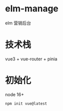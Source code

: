 # elm-manage

elm 营销后台

# 技术栈

vue3 + vue-router + pinia

# 初始化

node 16+

```
npm init vue@latest
```
